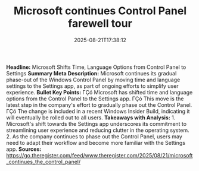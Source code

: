 ﻿---
title: "Microsoft continues Control Panel farewell tour"
date: "2025-08-21T17:38:12"
category: "Markets"
summary: ""
slug: "microsoft continues control panel farewell tour"
source_urls:
  - "https://go.theregister.com/feed/www.theregister.com/2025/08/21/microsoft_continues_the_control_panel/"
seo:
  title: "Microsoft continues Control Panel farewell tour | Hash n Hedge"
  description: ""
  keywords: ["news", "markets", "brief"]
---
**Headline:** Microsoft Shifts Time, Language Options from Control Panel to Settings  **Summary Meta Description:** Microsoft continues its gradual phase-out of the Windows Control Panel by moving time and language settings to the Settings app, as part of ongoing efforts to simplify user experience.  **Bullet Key Points:**  ΓÇó Microsoft has shifted time and language options from the Control Panel to the Settings app. ΓÇó This move is the latest step in the company's effort to gradually phase out the Control Panel. ΓÇó The change is included in a recent Windows Insider Build, indicating it will eventually be rolled out to all users.  **Takeaways with Analysis:**  1. Microsoft's shift towards the Settings app underscores its commitment to streamlining user experience and reducing clutter in the operating system. 2. As the company continues to phase out the Control Panel, users may need to adapt their workflow and become more familiar with the Settings app.  **Sources:** https://go.theregister.com/feed/www.theregister.com/2025/08/21/microsoft_continues_the_control_panel/ 
